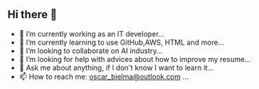## Hi there 👋
- 🔭 I’m currently working as an IT developer...
- 🌱 I’m currently learning to use GitHub,AWS, HTML and more...
- 👯 I’m looking to collaborate on AI industry...
- 🤔 I’m looking for help with advices about how to improve my resume...
- 💬 Ask me about anything, if I don't know I want to learn it...
- 📫 How to reach me: oscar_bielma@outlook.com ...
  
<!--
**osgusbt/osgusbt** is a ✨ _special_ ✨ repository because its `README.md` (this file) appears on your GitHub profile.

Here are some ideas to get you started:

- 🔭 I’m currently working as an IT developer...
- 🌱 I’m currently learning to use GitHub,AWS, HTML and more...
- 👯 I’m looking to collaborate on AI industry...
- 🤔 I’m looking for help with advices about how to improve my resume...
- 💬 Ask me about anything, if I don't know I want to learn it...
- 📫 How to reach me: oscar_bielma@outlook.com ...
-->
